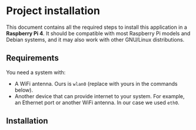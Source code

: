 # Project installation

This document contains all the required steps to install this application
in a **Raspberry Pi 4**. It should be compatible with most Raspberry Pi models
and Debian systems, and it may also work with other GNU/Linux distributions.

## Requirements

You need a system with:

- A WiFi antenna. Ours is `wlan0` (replace with yours in the commands below).
- Another device that can provide internet to your system. For example, an
  Ethernet port or another WiFi antenna. In our case we used `eth0`.

## Installation


